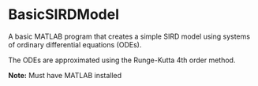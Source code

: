 # BasicSIRDModel

A basic MATLAB program that creates a simple SIRD model using systems of ordinary differential equations (ODEs).

The ODEs are approximated using the Runge-Kutta 4th order method.

**Note:** Must have MATLAB installed
